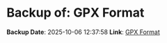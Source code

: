 # Backup of: GPX Format

**Backup Date**: 2025-10-06 12:37:58
**Link**: [GPX Format](https://przemienniki.net/export/przemienniki.gpx)
